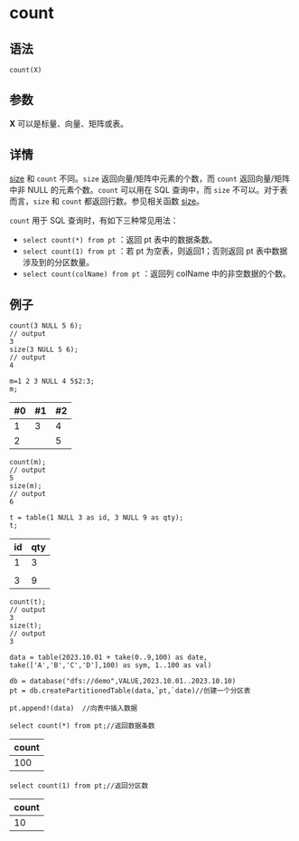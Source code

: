 # count

## 语法

`count(X)`

## 参数

**X** 可以是标量、向量、矩阵或表。

## 详情

[size](../s/size.md) 和 `count`
不同。`size` 返回向量/矩阵中元素的个数，而 `count` 返回向量/矩阵中非 NULL
的元素个数。`count` 可以用在 SQL 查询中，而 `size`
不可以。对于表而言，`size` 和 `count` 都返回行数。参见相关函数 [size](../s/size.md)。

`count` 用于 SQL 查询时，有如下三种常见用法：

* `select count(*) from pt` ：返回 pt 表中的数据条数。
* `select count(1) from pt` ：若 pt 为空表，则返回1；否则返回 pt
  表中数据涉及到的分区数量。
* `select count(colName) from pt` ：返回列 colName 中的非空数据的个数。

## 例子

```
count(3 NULL 5 6);
// output
3
size(3 NULL 5 6);
// output
4

m=1 2 3 NULL 4 5$2:3;
m;
```

| #0 | #1 | #2 |
| --- | --- | --- |
| 1 | 3 | 4 |
| 2 |  | 5 |

```
count(m);
// output
5
size(m);
// output
6

t = table(1 NULL 3 as id, 3 NULL 9 as qty);
t;
```

| id | qty |
| --- | --- |
| 1 | 3 |
|  |  |
| 3 | 9 |

```
count(t);
// output
3
size(t);
// output
3
```

```
data = table(2023.10.01 + take(0..9,100) as date, take(['A','B','C','D'],100) as sym, 1..100 as val)

db = database("dfs://demo",VALUE,2023.10.01..2023.10.10)
pt = db.createPartitionedTable(data,`pt,`date)//创建一个分区表

pt.append!(data)  //向表中插入数据

select count(*) from pt;//返回数据条数
```

| count |
| --- |
| 100 |

```
select count(1) from pt;//返回分区数
```

| count |
| --- |
| 10 |

